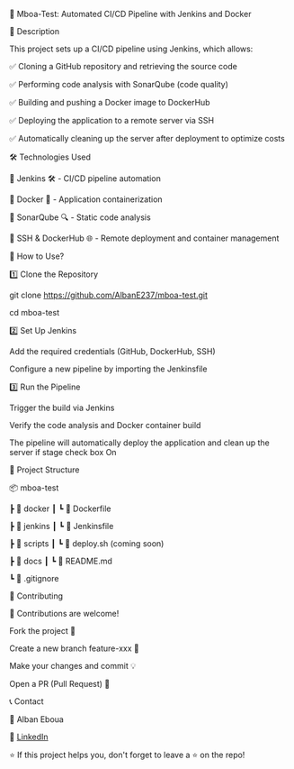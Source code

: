 🚀 Mboa-Test: Automated CI/CD Pipeline with Jenkins and Docker

📌 Description


This project sets up a CI/CD pipeline using Jenkins, which allows:

✅ Cloning a GitHub repository and retrieving the source code

✅ Performing code analysis with SonarQube (code quality)

✅ Building and pushing a Docker image to DockerHub

✅ Deploying the application to a remote server via SSH

✅ Automatically cleaning up the server after deployment to optimize costs

🛠️ Technologies Used


🔹 Jenkins 🛠️ - CI/CD pipeline automation

🔹 Docker 🐳 - Application containerization

🔹 SonarQube 🔍 - Static code analysis

🔹 SSH & DockerHub 🌐 - Remote deployment and container management


🚀 How to Use?

1️⃣ Clone the Repository

git clone https://github.com/AlbanE237/mboa-test.git

cd mboa-test

2️⃣ Set Up Jenkins

Add the required credentials (GitHub, DockerHub, SSH)

Configure a new pipeline by importing the Jenkinsfile

3️⃣ Run the Pipeline

Trigger the build via Jenkins

Verify the code analysis and Docker container build

The pipeline will automatically deploy the application and clean up the server if stage check box On

📂 Project Structure

📦 mboa-test

 ┣ 📂 docker
 ┃ ┗ 📜 Dockerfile
 
 ┣ 📂 jenkins
 ┃ ┗ 📜 Jenkinsfile
 
 ┣ 📂 scripts
 ┃ ┗ 📜 deploy.sh  (coming soon)
 
 ┣ 📂 docs
 ┃ ┗ 📜 README.md
 
 ┗ 📜 .gitignore


🤝 Contributing

🚀 Contributions are welcome!

Fork the project 🍴

Create a new branch feature-xxx 🌱

Make your changes and commit 💡

Open a PR (Pull Request) 🚀

📞 Contact

👤 Alban Eboua

📧 [LinkedIn](https://www.linkedin.com/in/albaneboua/)

⭐ If this project helps you, don't forget to leave a ⭐ on the repo!

